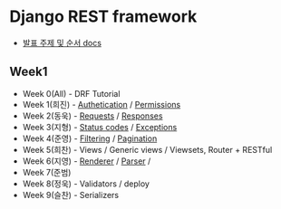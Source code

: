 # Django REST framework

- [발표 주제 및 순서 docs](https://goo.gl/eQMxSL)
## Week1
- Week 0(All) - DRF Tutorial
- Week 1(희진) - [Authetication](https://github.com/django-rest-framework-study/weeklystudy/blob/master/week1/drf-authentication.md) / [Permissions](https://github.com/django-rest-framework-study/weeklystudy/blob/master/week1/drf-permissions.md)
- Week 2(동욱) - [Requests](https://github.com/django-rest-framework-study/weeklystudy/blob/master/week2/request.md) / [Responses](https://github.com/django-rest-framework-study/weeklystudy/blob/master/week2/response.md)
- Week 3(지형) - [Status codes](https://github.com/django-rest-framework-study/weeklystudy/blob/master/week3/Status_Codes.markdown) / [Exceptions](https://github.com/django-rest-framework-study/weeklystudy/blob/master/week3/Exceptions.markdown)
- Week 4(준영) - [Filtering](https://github.com/django-rest-framework-study/weeklystudy/blob/master/week4/filtering.md) / [Pagination](https://github.com/django-rest-framework-study/weeklystudy/blob/master/week4/pagination.md)
- Week 5(희찬) - Views / Generic views / Viewsets, Router + RESTful
- Week 6(지영) - [Renderer](https://github.com/django-rest-framework-study/weeklystudy/blob/master/week6/renderers.md) / [Parser](https://github.com/django-rest-framework-study/weeklystudy/blob/master/week6/parsers.md) /
- Week 7(준범)
- Week 8(정욱) - Validators / deploy
- Week 9(슬찬) - Serializers

